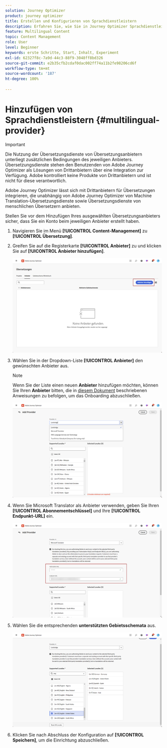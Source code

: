 ```yaml
---
solution: Journey Optimizer
product: journey optimizer
title: Erstellen und Konfigurieren von Sprachdienstleistern
description: Erfahren Sie, wie Sie in Journey Optimizer Sprachdienstleister erstellen und konfigurieren
feature: Multilingual Content
topic: Content Management
role: User
level: Beginner
keywords: erste Schritte, Start, Inhalt, Experiment
exl-id: 62327f8c-7a9d-44c3-88f9-3048ff8bd326
source-git-commit: e2b35cfb2cdaf0dac002ff74a11b2fe98206cd6f
workflow-type: tm+mt
source-wordcount: '187'
ht-degree: 100%

---
```


# Hinzufügen von Sprachdienstleistern {#multilingual-provider}

>[!IMPORTANT]
>
> Die Nutzung der Übersetzungsdienste von Übersetzungsanbietern unterliegt zusätzlichen Bedingungen des jeweiligen Anbieters. Übersetzungsdienste stehen den Benutzenden von Adobe Journey Optimizer als Lösungen von Drittanbietern über eine Integration zur Verfügung. Adobe kontrolliert keine Produkte von Drittanbietern und ist nicht für diese verantwortlich.

Adobe Journey Optimizer lässt sich mit Drittanbietern für Übersetzungen integrieren, die unabhängig von Adobe Journey Optimizer von Machine Translation-Übersetzungsdienste sowie Übersetzungsdienste von menschlichen Übersetzern anbieten.

Stellen Sie vor dem Hinzufügen Ihres ausgewählten Übersetzungsanbieters sicher, dass Sie ein Konto beim jeweiligen Anbieter erstellt haben.

1. Navigieren Sie im Menü **[!UICONTROL Content-Management]** zu **[!UICONTROL Übersetzung]**.

1. Greifen Sie auf die Registerkarte **[!UICONTROL Anbieter]** zu und klicken Sie auf **[!UICONTROL Anbieter hinzufügen]**.

   ![](assets/provider_1.png)

1. Wählen Sie in der Dropdown-Liste **[!UICONTROL Anbieter]** den gewünschten Anbieter aus.

   >[!NOTE]
   >
   >Wenn Sie der Liste einen neuen **Anbieter** hinzufügen möchten, können Sie Ihren **Anbieter** bitten, die in [diesem Dokument](https://developer.adobe.com/gcs/partner/) beschriebenen Anweisungen zu befolgen, um das Onboarding abzuschließen.

   ![](assets/provider_2.png)

1. Wenn Sie Microsoft Translator als Anbieter verwenden, geben Sie Ihren **[!UICONTROL Abonnementschlüssel]** und Ihre **[!UICONTROL Endpunkt-URL]** ein.

   ![](assets/provider_3.png)

1. Wählen Sie die entsprechenden **unterstützten Gebietsschemata** aus.

   ![](assets/provider_4.png)

1. Klicken Sie nach Abschluss der Konfiguration auf **[!UICONTROL Speichern]**, um die Einrichtung abzuschließen.
